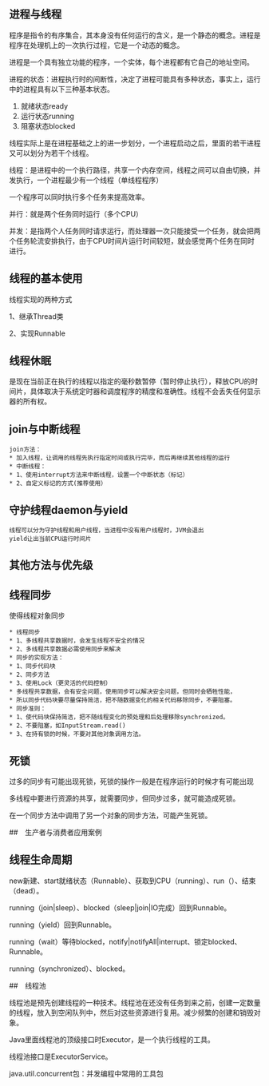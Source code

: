 ## 进程与线程
程序是指令的有序集合，其本身没有任何运行的含义，是一个静态的概念。进程是程序在处理机上的一次执行过程，它是一个动态的概念。

进程是一个具有独立功能的程序，一个实体，每个进程都有它自己的地址空间。

进程的状态：进程执行时的间断性，决定了进程可能具有多种状态，事实上，运行中的进程具有以下三种基本状态。

1. 就绪状态ready
2. 运行状态running
3. 阻塞状态blocked

线程实际上是在进程基础之上的进一步划分，一个进程启动之后，里面的若干进程又可以划分为若干个线程。

线程：是进程中的一个执行路径，共享一个内存空间，线程之间可以自由切换，并发执行，一个进程最少有一个线程（单线程程序）

一个程序可以同时执行多个任务来提高效率。

并行：就是两个任务同时运行（多个CPU）

并发：是指两个人任务同时请求运行，而处理器一次只能接受一个任务，就会把两个任务轮流安排执行，由于CPU时间片运行时间较短，就会感觉两个任务在同时进行。

## 线程的基本使用

线程实现的两种方式

1、继承Thread类

2、实现Runnable

## 线程休眠

是现在当前正在执行的线程以指定的毫秒数暂停（暂时停止执行），释放CPU的时间片，具体取决于系统定时器和调度程序的精度和准确性。线程不会丢失任何显示器的所有权。

## join与中断线程

```
join方法：
* 加入线程，让调用的线程先执行指定时间或执行完毕，而后再继续其他线程的运行
* 中断线程：
* 1、使用interrupt方法来中断线程，设置一个中断状态（标记）
* 2、自定义标记的方式(推荐使用）
```

## 守护线程daemon与yield

```
线程可以分为守护线程和用户线程，当进程中没有用户线程时，JVM会退出
yield让出当前CPU运行时间片
```

## 其他方法与优先级

## 线程同步

使得线程对象同步

```
* 线程同步
* 1、多线程共享数据时，会发生线程不安全的情况
* 2、多线程共享数据必需使用同步来解决
* 同步的实现方法：
* 1、同步代码块
* 2、同步方法
* 3、使用Lock（更灵活的代码控制）
* 多线程共享数据，会有安全问题，使用同步可以解决安全问题，但同时会牺牲性能，
* 所以同步代码块要尽量保持简洁，把不随数据变化的相关代码移除同步，不要阻塞。
* 同步准则：
* 1、使代码块保持简洁，把不随线程变化的预处理和后处理移除synchronized。
* 2、不要阻塞，如InputStream.read()
* 3、在持有锁的时候，不要对其他对象调用方法。
```

## 死锁

过多的同步有可能出现死锁，死锁的操作一般是在程序运行的时候才有可能出现

多线程中要进行资源的共享，就需要同步，但同步过多，就可能造成死锁。

在一个同步方法中调用了另一个对象的同步方法，可能产生死锁。

##　生产者与消费者应用案例

## 线程生命周期

new新建、start就绪状态（Runnable）、获取到CPU（running）、run（）、结束（dead）。

running（join|sleep）、blocked（sleep|join|IO完成）回到Runnable。

running（yield）回到Runnable。

running（wait）等待blocked，notify|notifyAll|interrupt、锁定blocked、Runnable。

running（synchronized）、blocked。

##　线程池

线程池是预先创建线程的一种技术。线程池在还没有任务到来之前，创建一定数量的线程，放入到空闲队列中，然后对这些资源进行复用。减少频繁的创建和销毁对象。

Java里面线程池的顶级接口时Executor，是一个执行线程的工具。

线程池接口是ExecutorService。

java.util.concurrent包：并发编程中常用的工具包

